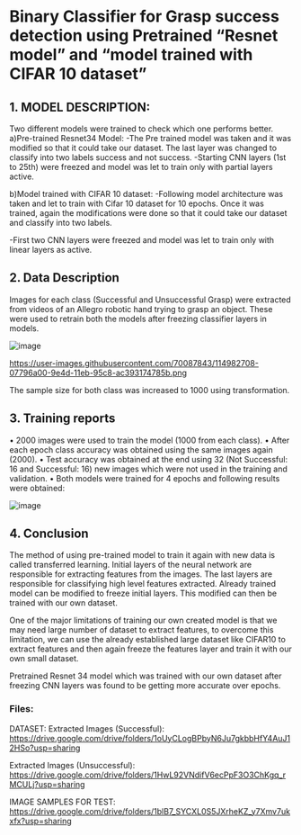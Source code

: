 # Binary Classifier for Grasp success detection using Pretrained “Resnet model” and “model trained with CIFAR 10 dataset”


## 1.	MODEL DESCRIPTION:
Two different models were trained to check which one performs better. 
a)Pre-trained Resnet34 Model:
-The Pre trained model was taken and it was modified so that it could take our dataset. The last layer was changed to classify into two labels success and not success.
-Starting CNN layers (1st to 25th) were freezed and model was let to train only with partial layers active.

b)Model trained with CIFAR 10 dataset:
-Following model architecture was taken and let to train with Cifar 10 dataset for 10 epochs. Once it was trained, again the modifications were done so that it could take our dataset and classify into two labels.
 
-First two CNN layers were freezed and model was let to train only with linear layers as active.


## 2.	Data Description
Images for each class (Successful and Unsuccessful Grasp) were extracted from videos of an Allegro robotic hand trying to grasp an object. These were used to retrain both the models after freezing classifier layers in models.

![image](https://user-images.githubusercontent.com/70087843/116761809-da44c400-a9d5-11eb-8ca7-6016a91551d7.png)


https://user-images.githubusercontent.com/70087843/114982708-07796a00-9e4d-11eb-95c8-ac393174785b.png



The sample size for both class was increased to 1000 using transformation.
 


## 3.	Training reports
• 2000 images were used to train the model (1000 from each class).
• After each epoch class accuracy was obtained using the same images again (2000).
• Test accuracy was obtained at the end using 32 (Not Successful: 16 and Successful: 16) new images which were not used in the training and validation.
• Both models were trained for 4 epochs and following results were obtained:

![image](https://user-images.githubusercontent.com/70087843/116761741-ac5f7f80-a9d5-11eb-869c-753189ec5d45.png)


 



## 4.	Conclusion
The method of using pre-trained model to train it again with new data is called transferred learning. Initial layers of the neural network are responsible for extracting features from the images. The last layers are responsible for classifying high level features extracted. Already trained model can be modified to freeze initial layers. This modified can then be trained with our own dataset. 

One of the major limitations of training our own created model is that we may need large number of dataset to extract features, to overcome this limitation, we can use the already established large dataset like CIFAR10 to extract features and then again freeze the features layer and train it with our own small dataset.

Pretrained Resnet 34 model which was trained with our own dataset after freezing CNN layers was found to be getting more accurate over epochs.


### Files: 
DATASET: 
Extracted Images (Successful): https://drive.google.com/drive/folders/1oUyCLogBPbyN6Ju7gkbbHfY4AuJ12HSo?usp=sharing

Extracted Images (Unsuccessful): https://drive.google.com/drive/folders/1HwL92VNdifV6ecPpF3O3ChKgq_rMCULj?usp=sharing


IMAGE SAMPLES FOR TEST: https://drive.google.com/drive/folders/1blB7_SYCXL0S5JXrheKZ_y7Xmv7ukxfx?usp=sharing






